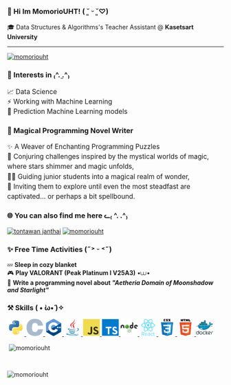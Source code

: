 <h3 align="left">👋 Hi Im MomorioUHT! ( ˘͈ ᵕ ˘͈♡)</h3>
<span>🎓 Data Structures & Algorithms's Teacher Assistant @ <strong>Kasetsart University</strong></span> <br/>

---


<p align="left"> <a href="https://github.com/ryo-ma/github-profile-trophy"><img src="https://github-profile-trophy.vercel.app/?username=momoriouht" alt="momoriouht" /></a> </p>

<h3 align="left">🌟 Interests in ₍^. ̫.^₎ </h3>
<p align="left" style="font-size: 1.1em; line-height: 1.5;">
  <span>📈 Data Science</span> <br/>
  <span>⚡ Working with Machine Learning</span> <br/>
  <span>🌱 Prediction Machine Learning models</span>
</p>

<h3 align="left">📝 Magical Programming Novel Writer</h3>
<p align="left" style="font-size: 1.1em; line-height: 1.5;">
  <span>✨ A Weaver of Enchanting Programming Puzzles</span><br/>
  <span>🔮 Conjuring challenges inspired by the mystical worlds of magic, where stars shimmer and magic unfolds,</span><br/>
  <span>🧙‍♂️ Guiding junior students into a magical realm of wonder,</span><br/>
  <span>🌌 Inviting them to explore until even the most steadfast are captivated… or perhaps a bit spellbound.</span>
</p>



<h3 align="left">🌐 You can also find me here ᓚ₍ ^. .^₎</h3>
<p align="left">
    <a href="https://fb.com/MomorioUHT" target="blank"><img align="center" src="https://raw.githubusercontent.com/rahuldkjain/github-profile-readme-generator/master/src/images/icons/Social/facebook.svg" alt="tontawan janthai" height="30" width="40" /></a>
    <a href="https://instagram.com/momoriouht" target="blank"><img align="center" src="https://raw.githubusercontent.com/rahuldkjain/github-profile-readme-generator/master/src/images/icons/Social/instagram.svg" alt="momoriouht" height="30" width="40" /></a>
</p>

<h3 align="left">✨ Free Time Activities (˶˃ ᵕ ˂˶)</h3>
<p align="left">
  <ul style="list-style-type: none; padding: 0;">
    <li>💤 <strong>Sleep in cozy blanket</strong></li>
    <li>🎮 <strong>Play VALORANT (Peak Platinum I V25A3)</strong> •⩊•</li>
    <li>🔮 <strong>Write a programming novel about <em>"Aetheria Domain of Moonshadow and Starlight"</em></strong></li>
  </ul>
</p>

<h3 align="left">⚒️ Skills ( • ̀ω•́ )✧</h3>
<p align="left"> 
  <a href="https://www.python.org" target="_blank" rel="noreferrer"> 
    <img src="https://raw.githubusercontent.com/devicons/devicon/master/icons/python/python-original.svg" alt="python" width="40" height="40"/> 
  </a> 
  <a href="https://www.cprogramming.com/" target="_blank" rel="noreferrer"> 
    <img src="https://raw.githubusercontent.com/devicons/devicon/master/icons/c/c-original.svg" alt="c" width="40" height="40"/> 
  </a> 
  <a href="https://www.w3schools.com/cpp/" target="_blank" rel="noreferrer"> 
    <img src="https://raw.githubusercontent.com/devicons/devicon/master/icons/cplusplus/cplusplus-original.svg" alt="cplusplus" width="40" height="40"/> 
  </a> 
  <a href="https://www.java.com" target="_blank" rel="noreferrer"> 
    <img src="https://raw.githubusercontent.com/devicons/devicon/master/icons/java/java-original.svg" alt="java" width="40" height="40"/> 
  </a> 
  <a href="https://developer.mozilla.org/en-US/docs/Web/JavaScript" target="_blank" rel="noreferrer"> 
    <img src="https://raw.githubusercontent.com/devicons/devicon/master/icons/javascript/javascript-original.svg" alt="javascript" width="40" height="40"/> 
  </a> 
  <a href="https://www.typescriptlang.org/" target="_blank" rel="noreferrer"> 
    <img src="https://raw.githubusercontent.com/devicons/devicon/master/icons/typescript/typescript-original.svg" alt="typescript" width="40" height="40"/> 
  </a> 
  <a href="https://nodejs.org" target="_blank" rel="noreferrer"> 
    <img src="https://raw.githubusercontent.com/devicons/devicon/master/icons/nodejs/nodejs-original-wordmark.svg" alt="nodejs" width="40" height="40"/> 
  </a> 
  <a href="https://reactjs.org/" target="_blank" rel="noreferrer"> 
    <img src="https://raw.githubusercontent.com/devicons/devicon/master/icons/react/react-original-wordmark.svg" alt="react" width="40" height="40"/> 
  </a> 
  <a href="https://www.w3schools.com/css/" target="_blank" rel="noreferrer"> 
    <img src="https://raw.githubusercontent.com/devicons/devicon/master/icons/css3/css3-original-wordmark.svg" alt="css3" width="40" height="40"/> 
  </a> 
  <a href="https://www.w3.org/html/" target="_blank" rel="noreferrer"> 
    <img src="https://raw.githubusercontent.com/devicons/devicon/master/icons/html5/html5-original-wordmark.svg" alt="html5" width="40" height="40"/> 
  </a> 
  <a href="https://www.docker.com/" target="_blank" rel="noreferrer"> 
    <img src="https://raw.githubusercontent.com/devicons/devicon/master/icons/docker/docker-original-wordmark.svg" alt="docker" width="40" height="40"/> 
  </a> 
</p>

<p>&nbsp;<img align="center" src="https://github-readme-stats.vercel.app/api?username=momoriouht&show_icons=true&locale=en" alt="momoriouht" /></p>

<br/>
<p><img align="left" src="https://github-readme-stats.vercel.app/api/top-langs?username=momoriouht&show_icons=true&locale=en&layout=compact" alt="momoriouht" /></p><br/>
